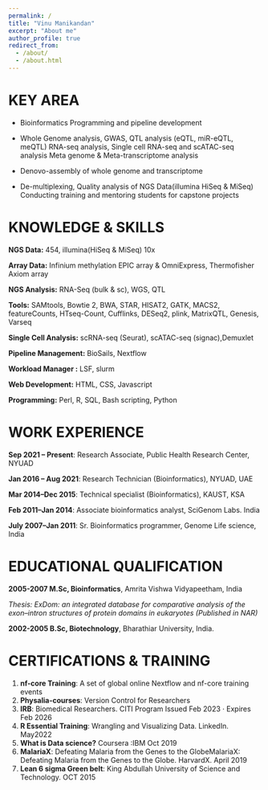 ```yaml
---
permalink: /
title: "Vinu Manikandan"
excerpt: "About me"
author_profile: true
redirect_from: 
  - /about/
  - /about.html
---
```


KEY AREA
==========
* Bioinformatics Programming and pipeline development

* Whole Genome analysis, GWAS, QTL analysis (eQTL, miR-eQTL, meQTL) RNA-seq analysis, Single cell RNA-seq and scATAC-seq analysis Meta genome & Meta-transcriptome analysis
  
* Denovo-assembly of whole genome and transcriptome
  
* De-multiplexing, Quality analysis of NGS Data(illumina HiSeq & MiSeq) Conducting training and mentoring students for capstone projects
  

KNOWLEDGE & SKILLS
======================
**NGS Data:** 454, illumina(HiSeq & MiSeq) 10x

**Array Data:**  Infinium methylation EPIC array & OmniExpress, Thermofisher Axiom array 

**NGS Analysis:**  RNA-Seq (bulk & sc), WGS, QTL

**Tools:**  SAMtools, Bowtie 2, BWA, STAR, HISAT2, GATK, MACS2, featureCounts, HTseq-Count, Cufflinks, DESeq2, plink, MatrixQTL, Genesis, Varseq

**Single Cell Analysis:**  scRNA-seq (Seurat), scATAC-seq (signac),Demuxlet 

**Pipeline Management:** BioSails, Nextflow

**Workload Manager :**  LSF, slurm

**Web Development:**  HTML, CSS, Javascript

**Programming:** Perl, R, SQL, Bash scripting, Python


WORK EXPERIENCE
===================
**Sep 2021 – Present**: Research Associate, Public Health Research Center, NYUAD

**Jan 2016 – Aug 2021**: Research Technician (Bioinformatics), NYUAD, UAE

**Mar 2014–Dec 2015**: Technical specialist (Bioinformatics), KAUST, KSA

**Feb 2011–Jan 2014**: Associate bioinformatics analyst, SciGenom Labs. India 

**July 2007–Jan 2011**: Sr. Bioinformatics programmer, Genome Life science, India


EDUCATIONAL QUALIFICATION
=============================
**2005-2007 M.Sc, Bioinformatics**, Amrita Vishwa Vidyapeetham, India 

*Thesis: ExDom: an integrated database for comparative analysis of the exon–intron structures of protein domains in eukaryotes (Published in NAR)*

**2002-2005 B.Sc, Biotechnology**, Bharathiar University, India.


CERTIFICATIONS & TRAINING
===========================
1. **nf-core Training**: A set of global online Nextflow and nf-core training events
2. **Physalia-courses**: Version Control for Researchers
3. **IRB**: Biomedical Researchers. CITI Program Issued Feb 2023 · Expires Feb 2026
4. **R Essential Training**: Wrangling and Visualizing Data. LinkedIn. May2022
5. **What is Data science?** Coursera :IBM Oct 2019
6. **MalariaX**: Defeating Malaria from the Genes to the GlobeMalariaX: Defeating Malaria from the Genes to the Globe. HarvardX. April 2019
7. **Lean 6 sigma Green belt**: King Abdullah University of Science and Technology. OCT 2015


